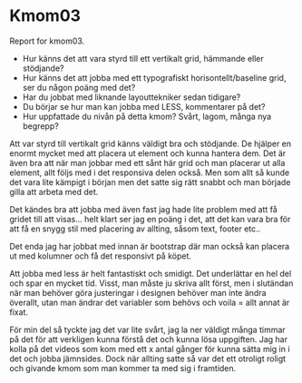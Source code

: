 Kmom03
===============================

Report for kmom03.

*    Hur känns det att vara styrd till ett vertikalt grid, hämmande eller stödjande?
*    Hur känns det att jobba med ett typografiskt horisontellt/baseline grid, ser du någon poäng med det?
*    Har du jobbat med liknande layouttekniker sedan tidigare?
*    Du börjar se hur man kan jobba med LESS, kommentarer på det?
*    Hur uppfattade du nivån på detta kmom? Svårt, lagom, många nya begrepp?

Att var styrd till vertikalt grid känns väldigt bra och stödjande. De hjälper en enormt mycket
med att placera ut element och kunna hantera dem. Det är även bra att när man jobbar med ett sånt
här grid och man placerar ut alla element, allt följs med i det responsiva delen också. Men som allt
så kunde det vara lite kämpigt i början men det satte sig rätt snabbt och man började gilla att arbeta
med det.

Det kändes bra att jobba med även fast jag hade lite problem med att få gridet till att visas... helt klart
ser jag en poäng i det, att det kan vara bra för att få en snygg stil med placering av allting, såsom text,
footer etc..

Det enda jag har jobbat med innan är bootstrap där man också kan placera ut med kolumner och få
det responsivt på köpet.

Att jobba med less är helt fantastiskt och smidigt. Det underlättar en hel del och spar en mycket tid.
Visst, man måste ju skriva allt först, men i slutändan när man behöver göra justeringar i designen
behöver man inte ändra överallt, utan man ändrar det variabler som behövs och voila = allt annat är fixat.

För min del så tyckte jag det var lite svårt, jag la ner väldigt många timmar på det för att verkligen
kunna förstå det och kunna lösa uppgiften. Jag har kolla på det videos som kom med ett x antal gånger för kunna sätta mig in i det och jobba jämnsides. Dock när allting satte så var det ett otroligt roligt
och givande kmom som man kommer ta med sig i framtiden.
